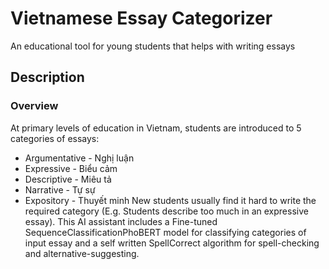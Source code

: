 # Vietnamese Essay Categorizer
An educational tool for young students that helps with writing essays
## Description
### Overview
At primary levels of education in Vietnam, students are introduced to 5 categories of essays:
- Argumentative - Nghị luận
- Expressive - Biểu cảm
- Descriptive - Miêu tả
- Narrative - Tự sự
- Expository - Thuyết minh
New students usually find it hard to write the required category (E.g. Students describe too much in an expressive essay).
This AI assistant includes a Fine-tuned SequenceClassificationPhoBERT model for classifying categories of input essay and a self written SpellCorrect algorithm for spell-checking and alternative-suggesting.


